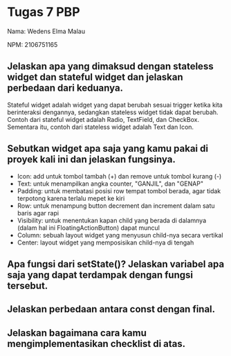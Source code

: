 # Tugas 7 PBP

Nama: Wedens Elma Malau

NPM: 2106751165


## Jelaskan apa yang dimaksud dengan stateless widget dan stateful widget dan jelaskan perbedaan dari keduanya.

Stateful widget adalah widget yang dapat berubah sesuai trigger ketika kita berinteraksi dengannya, sedangkan stateless widget tidak dapat berubah. Contoh dari stateful widget adalah Radio, TextField, dan CheckBox. Sementara itu, contoh dari stateless widget adalah Text dan Icon.

## Sebutkan widget apa saja yang kamu pakai di proyek kali ini dan jelaskan fungsinya.

* Icon: add untuk tombol tambah (+) dan remove untuk tombol kurang (-)
* Text: untuk menampilkan angka counter, "GANJIL", dan "GENAP"
* Padding: untuk membatasi posisi row tempat tombol berada, agar tidak terpotong karena terlalu mepet ke kiri
* Row: untuk menampung button decrement dan increment dalam satu baris agar rapi
* Visibility: untuk menentukan kapan child yang berada di dalamnya (dalam hal ini FloatingActionButton) dapat muncul
* Column: sebuah layout widget yang menyusun child-nya secara vertikal
* Center: layout widget yang memposisikan child-nya di tengah

## Apa fungsi dari setState()? Jelaskan variabel apa saja yang dapat terdampak dengan fungsi tersebut.



## Jelaskan perbedaan antara const dengan final.



## Jelaskan bagaimana cara kamu mengimplementasikan checklist di atas.
